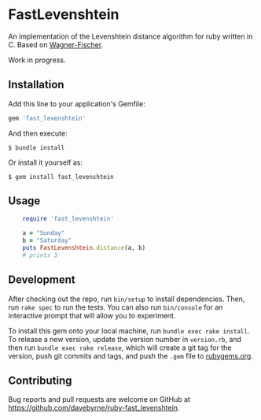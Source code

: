 # FastLevenshtein

An implementation of the Levenshtein distance algorithm for ruby written in C.  Based on [Wagner-Fischer](https://en.wikipedia.org/wiki/Wagner%E2%80%93Fischer_algorithm).

Work in progress.

## Installation

Add this line to your application's Gemfile:

```ruby
gem 'fast_levenshtein'
```

And then execute:

    $ bundle install

Or install it yourself as:

    $ gem install fast_levenshtein

## Usage

```ruby 
    require 'fast_levenshtein'

    a = "Sunday"
    b = "Saturday" 
    puts FastLevenshtein.distance(a, b)
    # prints 3
```

## Development

After checking out the repo, run `bin/setup` to install dependencies. Then, run `rake spec` to run the tests. You can also run `bin/console` for an interactive prompt that will allow you to experiment.

To install this gem onto your local machine, run `bundle exec rake install`. To release a new version, update the version number in `version.rb`, and then run `bundle exec rake release`, which will create a git tag for the version, push git commits and tags, and push the `.gem` file to [rubygems.org](https://rubygems.org).

## Contributing

Bug reports and pull requests are welcome on GitHub at https://github.com/davebyrne/ruby-fast_levenshtein.

